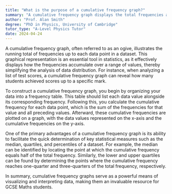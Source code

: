 ```yaml
---
title: "What is the purpose of a cumulative frequency graph?"
summary: "A cumulative frequency graph displays the total frequencies accumulated up to each data point, illustrating how data is distributed across intervals."
author: "Prof. Alan Smith"
degree: "PhD in Physics, University of Cambridge"
tutor_type: "A-Level Physics Tutor"
date: 2024-04-24
---
```


A cumulative frequency graph, often referred to as an ogive, illustrates the running total of frequencies up to each data point in a dataset. This graphical representation is an essential tool in statistics, as it effectively displays how the frequencies accumulate over a range of values, thereby simplifying the analysis of data distribution. For instance, when analyzing a list of test scores, a cumulative frequency graph can reveal how many students achieved scores up to a specific mark.

To construct a cumulative frequency graph, you begin by organizing your data into a frequency table. This table should list each data value alongside its corresponding frequency. Following this, you calculate the cumulative frequency for each data point, which is the sum of the frequencies for that value and all preceding values. Afterward, these cumulative frequencies are plotted on a graph, with the data values represented on the x-axis and the cumulative frequencies on the y-axis.

One of the primary advantages of a cumulative frequency graph is its ability to facilitate the quick determination of key statistical measures such as the median, quartiles, and percentiles of a dataset. For example, the median can be identified by locating the point at which the cumulative frequency equals half of the total frequency. Similarly, the lower and upper quartiles can be found by determining the points where the cumulative frequency reaches one-quarter and three-quarters of the total frequency, respectively.

In summary, cumulative frequency graphs serve as a powerful means of visualizing and interpreting data, making them an invaluable resource for GCSE Maths students.
    